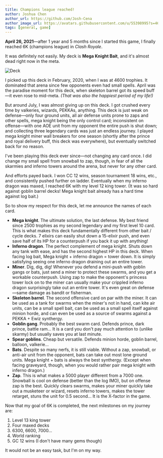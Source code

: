 ```yaml
---
title: Champions league reached!
author: Joshua Chen
author_url: https://github.com/Josh-Cena
author_image_url: https://avatars.githubusercontent.com/u/55398995?s=460&u=88dc0dcb0691877524dd8739db9fde7ed4fa9721&v=4
tags: [general, game]
---
```


**April 26, 2021**—after 1 year and 5 months since I started this game, I finally reached 6K (champions league) in _Clash Royale_.

<!-- truncate -->

It was definitely not easily. My deck is **Mega Knight Bait**, and it's almost dead right now in the meta.

![Deck](/img/blog/2021-4-26/CR_deck.png)

I picked up this deck in February, 2020, when I was at 4600 trophies. It dominated that arena since few opponents even had small spells. April was the paradise moment for this deck, when skeleton barrel got its speed buff—it even rose to mid-meta. _(That was also the happiest period of my life!)_

But around July, I was almost giving up on this deck. I got crushed every time by valkeries, wizards, PEKKAs, anything. This deck is just weak on defense—only four ground units, all air defense units prone to zaps and other spells, mega knight being the only control card; inconsistent on offense—with one AOE unit from my opponent the entire push is shut down; and collecting three legendary cards was just an endless journey. I played mega knight miner wall breakers for one season (shortly after the prince and royal delivery buff, this deck was everywhere), but eventually switched back for no reason.

I've been playing this deck ever since—not changing any card once. I did change my small spell from snowball to zap, though, in fear of all the skarmies and inferno towers around the arena, but never for any other card.

And efforts payed back. I won CC 12 wins, season tournament 18 wins, etc., and consistently pushed further on ladder. Eventually when my inferno dragon was maxed, I reached 6K with my level 12 king tower. (It was so hard against goblin barrel decks! Mega knight bait already has a hard time against log bait.)

So to show my respect for this deck, let me announce the names of each card.

- **Mega knight**. The ultimate solution, the last defense. My best friend since 2500 trophies as my second legendary and my first level 10 card. This is what makes this deck fundamentally different from other bait / cycle decks. 7 elixirs can easily shut down a 15-elixir push, and even save half of its HP for a counterpush if you back it up with anything!
- **Inferno dragon**. The perfect complement of mega knight. Shuts down any tank with ease, and has the second highest HP in this deck. When facing log bait, Mega knight + inferno dragon = tower down. It is simply satisfying seeing one inferno dragon draining out an entire tower.
- **Miner**. Dig, dig, dig! Whenever you defend a mini-push with goblin gangs or bats, just send a miner to protect these swarms, and you get a workable counterpush. Using zap to make the opponent's princess tower lock on to the miner can usually make your crippled inferno dragon surprisingly take out an entire tower. It's even great on defense—same damage as bandit or fisherman.
- **Skeleton barrel**. The second offensive card on par with the miner. It can be used as a tank for swarms when the miner's not in hand, can kite air units, can be a small spell bait, can be used as a small spell itself against minion horde, and can even be used as a source of swarms against a PEKKA + Ewiz synthergy.
- **Goblin gang**. Probably the best swarm card. Defends prince, dark prince, battle ram... It is a card you don't pay much attention to (unlike skarmy) but usually saves you at last minute.
- **Spear goblins**. Cheap but versatile. Defends minion horde, goblin barrel, balloon, valkerie...
- **Bats**. Despite so many nerfs, it is still viable. Without a zap, snowball, or anti-air unit from the opponent, bats can take out most lone ground units. Mega knight + bats is always the best synthergy. (Except when facing graveyard, though, when you would rather pair mega knight with inferno dragon.)
- **Zap**. This is what makes a 5000 player different from a 7000 one. Snowball is cool on defense (better than the log IMO), but on offense zap is the best. Quickly clears swarms, makes your miner quickly take out a musketeer or wizard, resets inferno towers, makes the tower retarget, stuns the unit for 0.5 second... It is the X-factor in the game.

Now that my goal of 6K is completed, the next milestones on my journey are:

1. Level 13 king tower
2. Four maxed decks
3. 6300, 6600, 7000...
4. World ranking
5. GC 12 wins (I don't have many gems though)

It would not be an easy task, but I'm on my way.

